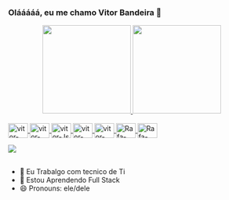 ### Olááááá, eu me chamo Vitor Bandeira 👋

<div align="center">
  <a href="https://github.com/Cafety1">
  <img height="180em" src="https://github-readme-stats.vercel.app/api?username=cafety1&show_icons=true&theme=cobalt&include_all_commits=true&count_private=true"/>
  <img height="180em" src="https://github-readme-stats.vercel.app/api/top-langs/?username=cafety1&layout=compact&langs_count=7&theme=cobalt"/>
</div>
 
<div style="display: inline_block"><br>
  <img align="center" alt="vitor-HTML" height="30" width="40" src="https://cdn.jsdelivr.net/gh/devicons/devicon/icons/html5/html5-plain-wordmark.svg" />
  <img align="center" alt="vitor-CSS" height="30" width="40" src="https://cdn.jsdelivr.net/gh/devicons/devicon/icons/css3/css3-plain-wordmark.svg" />
  <img align="center" alt="vitor-Js" height="30" width="40" src="https://cdn.jsdelivr.net/gh/devicons/devicon/icons/javascript/javascript-plain.svg" />
  <img align="center" alt="vitor-Git" height="30" width="40" src="https://cdn.jsdelivr.net/gh/devicons/devicon/icons/git/git-plain-wordmark.svg" />
  <img align="center" alt="vitor-Jup" height="30" width="40" src="https://cdn.jsdelivr.net/gh/devicons/devicon/icons/jupyter/jupyter-original-wordmark.svg" /> 
  <img align="center" alt="Rafa-Python" height="30" width="40" src="https://cdn.jsdelivr.net/gh/devicons/devicon/icons/python/python-original-wordmark.svg" />
  <img align="center" alt="Rafa-Csharp" height="30" width="40" src="https://cdn.jsdelivr.net/gh/devicons/devicon/icons/csharp/csharp-original.svg">
 
</div>
  
  <a href="https://www.linkedin.com/in/vbgonalves/" target="_blank"><img src="https://img.shields.io/badge/-LinkedIn-%230077B5?style=for-the-badge&logo=linkedin&logoColor=white" target="_blank"></a> 
  
##

- 🔭 Eu Trabalgo com tecnico de Ti
- 🌱 Estou Aprendendo Full Stack
- 😄 Pronouns: ele/dele
